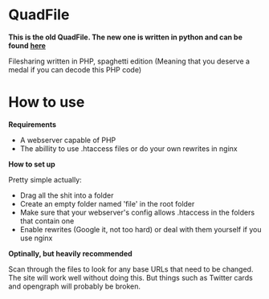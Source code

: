 QuadFile
========

**This is the old QuadFile. The new one is written in python and can be found [here](https://github.com/QuadPiece/QuadFile)**

Filesharing written in PHP, spaghetti edition
(Meaning that you deserve a medal if you can decode this PHP code)

How to use
========

**Requirements**

* A webserver capable of PHP
* The abillity to use .htaccess files or do your own rewrites in nginx

**How to set up**

Pretty simple actually:

* Drag all the shit into a folder
* Create an empty folder named 'file' in the root folder
* Make sure that your webserver's config allows .htaccess in the folders that contain one
* Enable rewrites (Google it, not too hard) or deal with them yourself if you use nginx

**Optinally, but heavily recommended**

Scan through the files to look for any base URLs that need to be changed.  
The site will work well without doing this. But things such as Twitter cards and opengraph will probably be broken.
